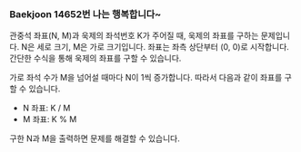 ### Baekjoon 14652번 나는 행복합니다~

관중석 좌표(N, M)과 욱제의 좌석번호 K가 주어질 때, 욱제의 좌표를 구하는 문제입니다. N은 세로 크기, M은 가로 크기입니다. 좌표는 좌측 상단부터 (0, 0)로 시작합니다. 간단한 수식을 통해 욱제의 좌표를 구할 수 있습니다.

가로 좌석 수가 M을 넘어설 때마다 N이 1씩 증가합니다. 따라서 다음과 같이 좌표를 구할 수 있습니다.

-   N 좌표: K / M
-   M 좌표: K % M

구한 N과 M을 출력하면 문제를 해결할 수 있습니다.